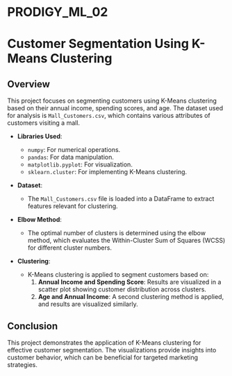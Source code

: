 # PRODIGY_ML_02
# Customer Segmentation Using K-Means Clustering

## Overview
This project focuses on segmenting customers using K-Means clustering based on their annual income, spending scores, and age. The dataset used for analysis is `Mall_Customers.csv`, which contains various attributes of customers visiting a mall.

- **Libraries Used**: 
  - `numpy`: For numerical operations.
  - `pandas`: For data manipulation.
  - `matplotlib.pyplot`: For visualization.
  - `sklearn.cluster`: For implementing K-Means clustering.

- **Dataset**: 
  - The `Mall_Customers.csv` file is loaded into a DataFrame to extract features relevant for clustering.

- **Elbow Method**: 
  - The optimal number of clusters is determined using the elbow method, which evaluates the Within-Cluster Sum of Squares (WCSS) for different cluster numbers.

- **Clustering**: 
  - K-Means clustering is applied to segment customers based on:
    1. **Annual Income and Spending Score**: Results are visualized in a scatter plot showing customer distribution across clusters.
    2. **Age and Annual Income**: A second clustering method is applied, and results are visualized similarly.

## Conclusion
This project demonstrates the application of K-Means clustering for effective customer segmentation. The visualizations provide insights into customer behavior, which can be beneficial for targeted marketing strategies.
